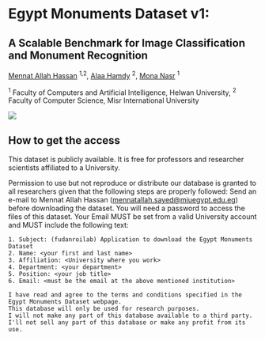 # Egypt Monuments Dataset v1:
## A Scalable Benchmark for Image Classification and Monument Recognition

[Mennat Allah Hassan](mennatallah.sayed@miuegypt.edu.eg) <sup>1,2</sup>, [Alaa Hamdy](alaa.hamdy@miuegypt.edu.eg) <sup>2</sup>, [Mona Nasr](m.nasr@helwan.edu.eg) <sup>1</sup>

<sup>1</sup> Faculty of Computers and Artificial Intelligence, Helwan University, <sup>2</sup> Faculty of Computer Science, Misr International University

![](https://github.com/mennatallahhassan/egypt-monuments-dataset/blob/main/overview-2.png)


## How to get the access

This dataset is publicly available. It is free for professors and researcher scientists affiliated to a University.

Permission to use but not reproduce or distribute our database is granted to all researchers given that the following steps are properly followed: Send an e-mail to Mennat Allah Hassan (mennatallah.sayed@miuegypt.edu.eg) before downloading the dataset. You will need a password to access the files of this dataset. Your Email MUST be set from a valid University account and MUST include the following text:

````
1. Subject: (fudanroilab) Application to download the Egypt Monuments Dataset         
2. Name: <your first and last name>
3. Affiliation: <University where you work>
4. Department: <your department>
5. Position: <your job title>
6. Email: <must be the email at the above mentioned institution>

I have read and agree to the terms and conditions specified in the  Egypt Monuments Dataset webpage. 
This database will only be used for research purposes. 
I will not make any part of this database available to a third party. 
I'll not sell any part of this database or make any profit from its use.
````

